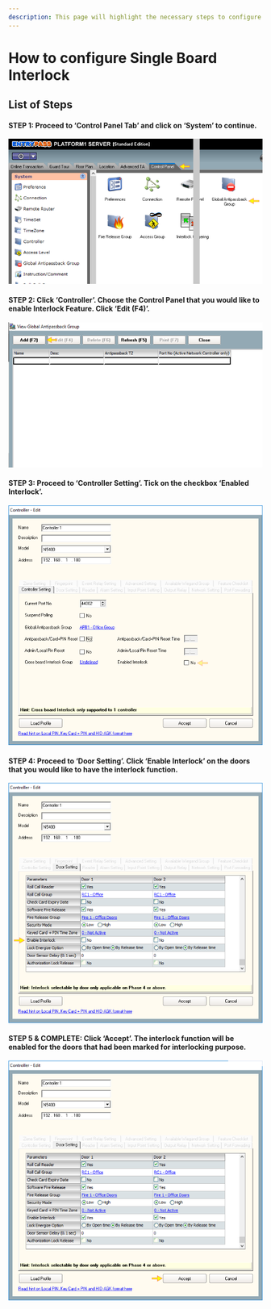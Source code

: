 ```yaml
---
description: This page will highlight the necessary steps to configure Interlock
---
```


# How to configure Single Board Interlock

## List of Steps

#### STEP 1: Proceed to ‘Control Panel Tab’ and click on ‘System’ to continue.

![](../.gitbook/assets/untitled1%20%281%29.png)



#### STEP 2: Click ‘Controller’. Choose the Control Panel that you would like to enable Interlock Feature. Click ‘Edit \(F4\)’.

![](../.gitbook/assets/untitled2%20%282%29.png)



#### STEP 3: Proceed to ‘Controller Setting’. Tick on the checkbox ‘Enabled Interlock’.

![](../.gitbook/assets/untitled3.png)



#### STEP 4: Proceed to ‘Door Setting’. Click ‘Enable Interlock’ on the doors that you would like to have the interlock function.

![](../.gitbook/assets/untitled4%20%281%29.png)



#### STEP 5 & COMPLETE: Click ‘Accept’. The interlock function will be enabled for the doors that had been marked for interlocking purpose.

![](../.gitbook/assets/untitled5%20%285%29.png)



